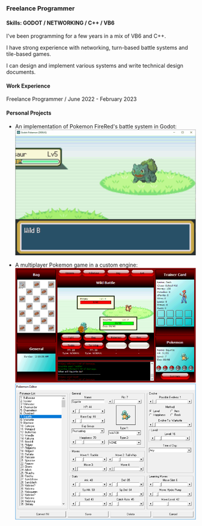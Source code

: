 ### Freelance Programmer
#### Skills: GODOT / NETWORKING / C++ / VB6
I've been programming for a few years in a mix of VB6 and C++.

I have strong experience with networking, turn-based battle systems and tile-based games.

I can design and implement various systems and write technical design documents.

#### Work Experience
Freelance Programmer / June 2022 - February 2023

#### Personal Projects
- An implementation of Pokemon FireRed's battle system in Godot:
![](Battle.gif)

- A multiplayer Pokemon game in a custom engine:
![](Battle.png)
![](Editor.png)

